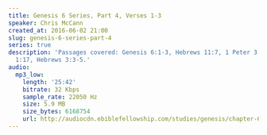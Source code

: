 ```yaml
---
title: Genesis 6 Series, Part 4, Verses 1-3
speaker: Chris McCann
created_at: 2016-06-02 21:00
slug: genesis-6-series-part-4
series: true
description: 'Passages covered: Genesis 6:1-3, Hebrews 11:7, 1 Peter 3:18-20, Luke
  1:17, Hebrews 3:3-5.'
audio:
  mp3_low:
    length: '25:42'
    bitrate: 32 Kbps
    sample_rate: 22050 Hz
    size: 5.9 MB
    size_bytes: 6168754
    url: http://audiocdn.ebiblefellowship.com/studies/genesis/chapter-6/2016.06.02_McCann_-_Genesis_6_Series_Part_4.mp3
---
```

